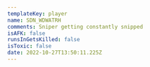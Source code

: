 ```yaml
---
templateKey: player
name: SDN_WDWATRH
comments: Sniper getting constantly snipped
isAFK: false
runsInGetsKilled: false
isToxic: false
date: 2022-10-27T13:50:11.225Z
---
```

